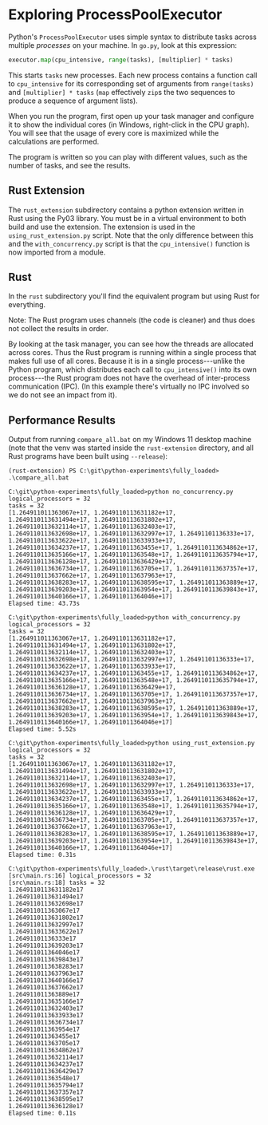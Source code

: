 # Exploring ProcessPoolExecutor

Python's `ProcessPoolExecutor` uses simple syntax to distribute tasks across multiple *processes* on your machine.
In `go.py`, look at this expression:
```python
executor.map(cpu_intensive, range(tasks), [multiplier] * tasks)
```
This starts `tasks` new processes. 
Each new process contains a function call to `cpu_intensive` for its corresponding set of arguments from `range(tasks)` and `[multiplier] * tasks`
(`map` effectively `zip`s the two sequences to produce a sequence of argument lists).

When you run the program, first open up your task manager and configure it to show the individual cores (in Windows, right-click in the CPU graph).
You will see that the usage of every core is maximized while the calculations are performed.

The program is written so you can play with different values, such as the number of tasks, and see the results.

## Rust Extension

The `rust_extension` subdirectory contains a python extension written in Rust using the Py03 library. You must be in a virtual environment to both build and use the extension.
The extension is used in the `using_rust_extension.py` script. Note that the only difference between this and the `with_concurrency.py` script is that the `cpu_intensive()`
function is now imported from a module.

## Rust

In the `rust` subdirectory you'll find the equivalent program but using Rust for everything.

Note: The Rust program uses channels (the code is cleaner) and thus does not collect the results in order.

By looking at the task manager, you can see how the threads are allocated across cores. 
Thus the Rust program is running within a single process that makes full use of all cores. 
Because it is in a single process---unlike the Python program, which distributes each call to `cpu_intensive()` into its own process---the Rust program does not have the overhead of inter-process communication (IPC). 
(In this example there's virtually no IPC involved so we do not see an impact from it).

## Performance Results

Output from running `compare_all.bat` on my Windows 11 desktop machine (note that the venv was started inside the `rust-extension` directory, and all Rust programs have been built using `--release`):

```text
(rust-extension) PS C:\git\python-experiments\fully_loaded> .\compare_all.bat

C:\git\python-experiments\fully_loaded>python no_concurrency.py
logical_processors = 32
tasks = 32
[1.264911011363067e+17, 1.2649110113631182e+17, 1.2649110113631494e+17, 1.2649110113631802e+17, 1.2649110113632114e+17, 1.2649110113632403e+17, 1.2649110113632698e+17, 1.2649110113632997e+17, 1.26491101136333e+17, 1.2649110113633622e+17, 1.2649110113633933e+17, 1.2649110113634237e+17, 1.264911011363455e+17, 1.2649110113634862e+17, 1.2649110113635166e+17, 1.264911011363548e+17, 1.2649110113635794e+17, 1.2649110113636128e+17, 1.2649110113636429e+17, 1.2649110113636734e+17, 1.264911011363705e+17, 1.2649110113637357e+17, 1.2649110113637662e+17, 1.2649110113637963e+17, 1.2649110113638283e+17, 1.2649110113638595e+17, 1.264911011363889e+17, 1.2649110113639203e+17, 1.264911011363954e+17, 1.2649110113639843e+17, 1.2649110113640166e+17, 1.264911011364046e+17]
Elapsed time: 43.73s

C:\git\python-experiments\fully_loaded>python with_concurrency.py
logical_processors = 32
tasks = 32
[1.264911011363067e+17, 1.2649110113631182e+17, 1.2649110113631494e+17, 1.2649110113631802e+17, 1.2649110113632114e+17, 1.2649110113632403e+17, 1.2649110113632698e+17, 1.2649110113632997e+17, 1.26491101136333e+17, 1.2649110113633622e+17, 1.2649110113633933e+17, 1.2649110113634237e+17, 1.264911011363455e+17, 1.2649110113634862e+17, 1.2649110113635166e+17, 1.264911011363548e+17, 1.2649110113635794e+17, 1.2649110113636128e+17, 1.2649110113636429e+17, 1.2649110113636734e+17, 1.264911011363705e+17, 1.2649110113637357e+17, 1.2649110113637662e+17, 1.2649110113637963e+17, 1.2649110113638283e+17, 1.2649110113638595e+17, 1.264911011363889e+17, 1.2649110113639203e+17, 1.264911011363954e+17, 1.2649110113639843e+17, 1.2649110113640166e+17, 1.264911011364046e+17]
Elapsed time: 5.52s

C:\git\python-experiments\fully_loaded>python using_rust_extension.py
logical_processors = 32
tasks = 32
[1.264911011363067e+17, 1.2649110113631182e+17, 1.2649110113631494e+17, 1.2649110113631802e+17, 1.2649110113632114e+17, 1.2649110113632403e+17, 1.2649110113632698e+17, 1.2649110113632997e+17, 1.26491101136333e+17, 1.2649110113633622e+17, 1.2649110113633933e+17, 1.2649110113634237e+17, 1.264911011363455e+17, 1.2649110113634862e+17, 1.2649110113635166e+17, 1.264911011363548e+17, 1.2649110113635794e+17, 1.2649110113636128e+17, 1.2649110113636429e+17, 1.2649110113636734e+17, 1.264911011363705e+17, 1.2649110113637357e+17, 1.2649110113637662e+17, 1.2649110113637963e+17, 1.2649110113638283e+17, 1.2649110113638595e+17, 1.264911011363889e+17, 1.2649110113639203e+17, 1.264911011363954e+17, 1.2649110113639843e+17, 1.2649110113640166e+17, 1.264911011364046e+17]
Elapsed time: 0.31s

C:\git\python-experiments\fully_loaded>.\rust\target\release\rust.exe
[src\main.rs:16] logical_processors = 32
[src\main.rs:18] tasks = 32
1.2649110113631182e17
1.2649110113631494e17
1.2649110113632698e17
1.264911011363067e17
1.2649110113631802e17
1.2649110113632997e17
1.2649110113633622e17
1.26491101136333e17
1.2649110113639203e17
1.264911011364046e17
1.2649110113639843e17
1.2649110113638283e17
1.2649110113637963e17
1.2649110113640166e17
1.2649110113637662e17
1.264911011363889e17
1.2649110113635166e17
1.2649110113632403e17
1.2649110113633933e17
1.2649110113636734e17
1.264911011363954e17
1.264911011363455e17
1.264911011363705e17
1.2649110113634862e17
1.2649110113632114e17
1.2649110113634237e17
1.2649110113636429e17
1.264911011363548e17
1.2649110113635794e17
1.2649110113637357e17
1.2649110113638595e17
1.2649110113636128e17
Elapsed time: 0.11s
```
